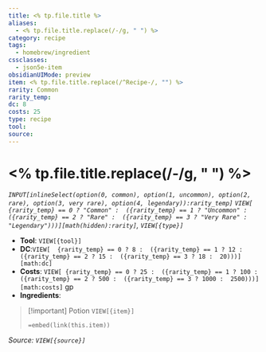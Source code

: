 ```yaml
---
title: <% tp.file.title %>
aliases:
  - <% tp.file.title.replace(/-/g, " ") %>
category: recipe
tags:
  - homebrew/ingredient
cssclasses:
  - json5e-item
obsidianUIMode: preview
item: <% tp.file.title.replace(/^Recipe-/, "") %>
rarity: Common
rarity_temp: 
dc: 8
costs: 25
type: recipe
tool: 
source: 
---
```

# <% tp.file.title.replace(/-/g, " ") %>
*`INPUT[inlineSelect(option(0, common), option(1, uncommon), option(2, rare), option(3, very rare), option(4, legendary)):rarity_temp]` `VIEW[ {rarity_temp} == 0 ? "Common" :  ({rarity_temp} == 1 ? "Uncommon" :  ({rarity_temp} == 2 ? "Rare" :  ({rarity_temp} == 3 ? "Very Rare" :  "Legendary")))][math(hidden):rarity]`, `VIEW[{type}]`*

- **Tool**: `VIEW[{tool}]`
- **DC**:`VIEW[  {rarity_temp} == 0 ? 8 :  ({rarity_temp} == 1 ? 12 :  ({rarity_temp} == 2 ? 15 :  ({rarity_temp} == 3 ? 18 :  20)))][math:dc]`
- **Costs**: `VIEW[ {rarity_temp} == 0 ? 25 :  ({rarity_temp} == 1 ? 100 :  ({rarity_temp} == 2 ? 500 :  ({rarity_temp} == 3 ? 1000 :  2500)))][math:costs]`  gp
- **Ingredients**: 


> [!important] Potion `VIEW[{item}]`
>
> `=embed(link(this.item))`

*Source: `VIEW[{source}]`*
